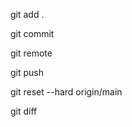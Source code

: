
git add .

git commit

git remote

git push <remote> <branch>

git reset --hard origin/main

git diff

